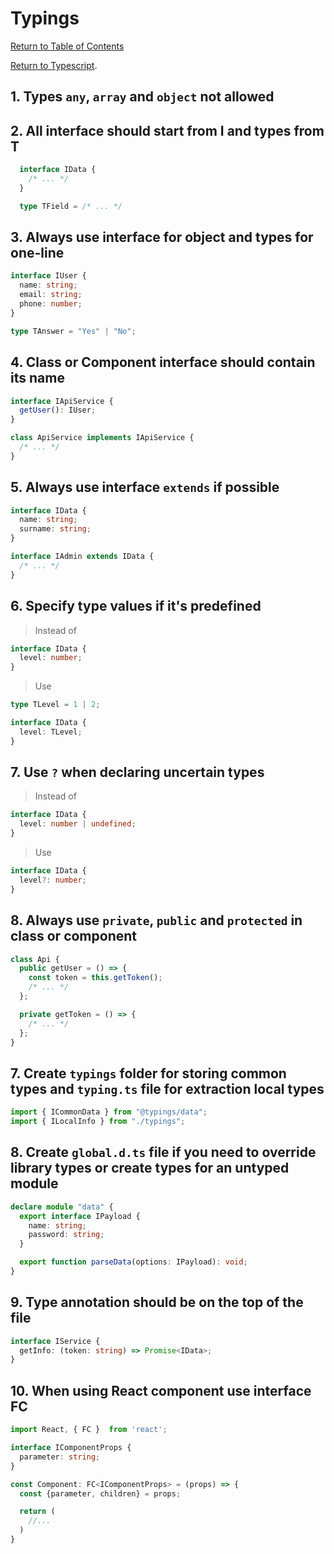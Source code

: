 # Typings

[Return to Table of Contents](../../README.md)

[Return to Typescript](./README.md).

## 1. Types `any`, `array` and `object` not allowed

## 2. All interface should start from I and types from T

```typescript
  interface IData {
    /* ... */
  }

  type TField = /* ... */
```

## 3. Always use interface for object and types for one-line

```typescript
interface IUser {
  name: string;
  email: string;
  phone: number;
}

type TAnswer = "Yes" | "No";
```

## 4. Class or Component interface should contain its name

```typescript
interface IApiService {
  getUser(): IUser;
}

class ApiService implements IApiService {
  /* ... */
}
```

## 5. Always use interface `extends` if possible

```typescript
interface IData {
  name: string;
  surname: string;
}

interface IAdmin extends IData {
  /* ... */
}
```

## 6. Specify type values if it's predefined

> Instead of

```typescript
interface IData {
  level: number;
}
```

> Use

```typescript
type TLevel = 1 | 2;

interface IData {
  level: TLevel;
}
```

## 7. Use `?` when declaring uncertain types

> Instead of

```typescript
interface IData {
  level: number | undefined;
}
```

> Use

```typescript
interface IData {
  level?: number;
}
```

## 8. Always use `private`, `public` and `protected` in class or component

```typescript
class Api {
  public getUser = () => {
    const token = this.getToken();
    /* ... */
  };

  private getToken = () => {
    /* ... */
  };
}
```

## 7. Create `typings` folder for storing common types and `typing.ts` file for extraction local types

```typescript
import { ICommonData } from "@typings/data";
import { ILocalInfo } from "./typings";
```

## 8. Create `global.d.ts` file if you need to override library types or create types for an untyped module

```typescript
declare module "data" {
  export interface IPayload {
    name: string;
    password: string;
  }

  export function parseData(options: IPayload): void;
}
```

## 9. Type annotation should be on the top of the file

```typescript
interface IService {
  getInfo: (token: string) => Promise<IData>;
}
```

## 10. When using React component use interface FC

```typescript
import React, { FC }  from 'react';

interface IComponentProps {
  parameter: string;
}

const Component: FC<IComponentProps> = (props) => {
  const {parameter, children} = props;

  return (
    //...
  )
}
```
